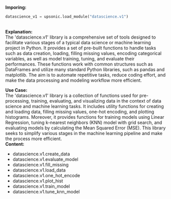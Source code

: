 <b class="custom_code_highlight_green">Imporing:</b><br>
```python
datascience_v1 = upsonic.load_module("datascience.v1")
```
<br><b class="custom_code_highlight_green">Explanation:</b><br>The 'datascience.v1' library is a comprehensive set of tools designed to facilitate various stages of a typical data science or machine learning project in Python. It provides a set of pre-built functions to handle tasks such as data creation, loading, filling missing values, encoding categorical variables, as well as model training, tuning, and evaluate their performances. These functions work with common structures such as DataFrames and utilize many standard Python libraries, such as pandas and matplotlib. The aim is to automate repetitive tasks, reduce coding effort, and make the data processing and modeling workflow more efficient.

<b class="custom_code_highlight_green">Use Case:</b><br>The 'datascience.v1' library is a collection of functions used for pre-processing, training, evaluating, and visualizing data in the context of data science and machine learning tasks. It includes utility functions for creating and loading data, filling missing values, one-hot encoding, and plotting histograms. Moreover, it provides functions for training models using Linear Regression, tuning k-nearest neighbors (KNN) model with grid search, and evaluating models by calculating the Mean Squared Error (MSE). This library seeks to simplify various stages in the machine learning pipeline and make the process more efficient.
<br><b class="custom_code_highlight_green">Content:</b><br>
  - datascience.v1.create_data
  - datascience.v1.evaluate_model
  - datascience.v1.fill_missing
  - datascience.v1.load_data
  - datascience.v1.one_hot_encode
  - datascience.v1.plot_hist
  - datascience.v1.train_model
  - datascience.v1.tune_knn_model
